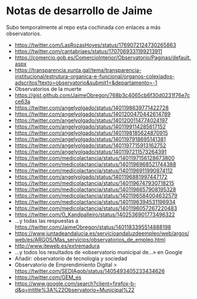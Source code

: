 # Notas de desarrollo de Jaime

Subo temporalmente al repo esta cochinada con enlaces a más observatorios.

- https://twitter.com/LasRozasHoyes/status/1769072124730265863
- https://twitter.com/cantabriaes/status/1707069331199213911
- https://comercio.gob.es/ComercioInterior/Observatorio/Paginas/default.aspx
- https://transparencia.xunta.gal/tema/transparencia-institucional/estrutura-organica-e-funcional/organos-colexiados-adscritos?texto=observatorio&submit1=&departamento=-1
- Observatorios de la muerte
- https://gist.github.com/JaimeObregon/768b3c4065cb6f30d0231f76e7cce63a
- https://twitter.com/angelyolgado/status/1401198639771422728
- https://twitter.com/angelyolgado/status/1401200470442614789
- https://twitter.com/angelyolgado/status/1401200114774024197
- https://twitter.com/angelyolgado/status/1401199114285617152
- https://twitter.com/angelyolgado/status/1401198185624870915
- https://twitter.com/angelyolgado/status/1401197918695141381
- https://twitter.com/angelyolgado/status/1401197715913162752
- https://twitter.com/angelyolgado/status/1401197211573264391
- https://twitter.com/medicolactancia/status/1401197156128673800
- https://twitter.com/medicolactancia/status/1401196968521744388
- https://twitter.com/medicolactancia/status/1401196911990874112
- https://twitter.com/angelyolgado/status/1401196881997447172
- https://twitter.com/medicolactancia/status/1401196747930718215
- https://twitter.com/medicolactancia/status/1401196657908195328
- https://twitter.com/medicolactancia/status/1401196584004632579
- https://twitter.com/medicolactancia/status/1401196394531196934
- https://twitter.com/medicolactancia/status/1401196057267220483
- https://twitter.com/O_Kandpalleiro/status/1402536901773496322
- …y todas las respuestas a https://twitter.com/JaimeObregon/status/1401183395514888198
- https://www.juntadeandalucia.es/servicioandaluzdeempleo/web/argos/web/es/ARGOS/Mas_servicios/observatorios_de_empleo.html
- http://www.iteweb.es/extremadura
- …y todos los resultados de «observatorio municipal de…» en Google
- Añadir: observatorio de tecnología y sociedad
- Observatorio de Emprendimiento Digital > https://twitter.com/SEDIAgob/status/1405493405233434626
- https://twitter.com/GEM_es
- https://www.google.com/search?client=firefox-b-d&q=intitle%3A%22Observatorio+Municipal%22
